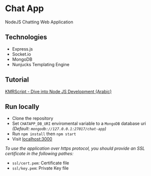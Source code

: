 # Chat App
NodeJS Chatting Web Application

## Technologies
* Express.js
* Socket.io
* MongoDB
* Nunjucks Templating Engine

## Tutorial
[KMRScript - Dive into Node JS Development (Arabic)](https://www.youtube.com/playlist?list=PLL2zWZTDFZzgxxD66mv95I8hC0pby5bdp)

## Run locally

* Clone the repository
* Set `CHATAPP_DB_URI` enviromental variable to a `MongoDB` database uri _(Default: `mongodb://127.0.0.1:27017/chat-app`)_
* Run ```npm install``` then ```npm start```
* Visit [localhost:3000](http://localhost:3000)

_To use the application over https protocol, you should provide an SSL certificate in the following pathes:_
* `ssl/cert.pem`: Certificate file
* `ssl/key.pem`: Private Key file
